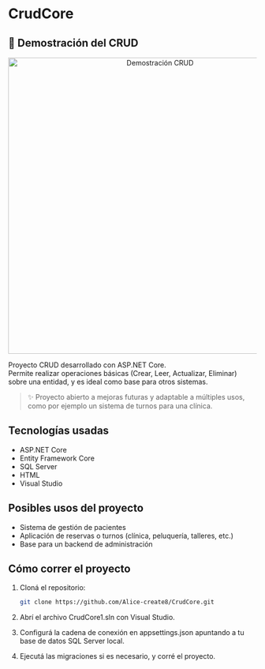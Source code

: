 # CrudCore

<h2>🎥 Demostración del CRUD</h2>

<p align="center">
  <img src="democrud1.gif" alt="Demostración CRUD" width="600"/>
</p>




Proyecto CRUD desarrollado con ASP.NET Core.  
Permite realizar operaciones básicas (Crear, Leer, Actualizar, Eliminar) sobre una entidad, y es ideal como base para otros sistemas.

> ✨ Proyecto abierto a mejoras futuras y adaptable a múltiples usos, como por ejemplo un sistema de turnos para una clínica.

##  Tecnologías usadas

- ASP.NET Core
- Entity Framework Core
- SQL Server
- HTML 
- Visual Studio

##  Posibles usos del proyecto

- Sistema de gestión de pacientes
- Aplicación de reservas o turnos (clínica, peluquería, talleres, etc.)
- Base para un backend de administración


##  Cómo correr el proyecto

1. Cloná el repositorio:
   ```bash
   git clone https://github.com/Alice-create8/CrudCore.git

2. Abrí el archivo CrudCore1.sln con Visual Studio.
 
3. Configurá la cadena de conexión en appsettings.json apuntando a tu base de datos SQL Server local.
 
4. Ejecutá las migraciones si es necesario, y corré el proyecto.
